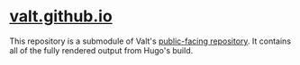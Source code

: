 # [valt.github.io](http://valt.io)
This repository is a submodule of Valt's [public-facing repository](https://github.com/valtinc/website). It contains all of the fully rendered output from Hugo's build.
